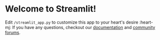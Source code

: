 # Welcome to Streamlit!

Edit `/streamlit_app.py` to customize this app to your heart's desire :heart-mj:
If you have any questions, checkout our [documentation](https://docs.streamlit.io) and [community
forums](https://discuss.streamlit.io).
